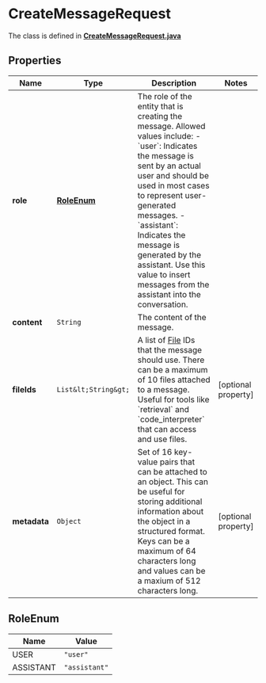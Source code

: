 

# CreateMessageRequest

The class is defined in **[CreateMessageRequest.java](../../src/main/java/org/openapitools/model/CreateMessageRequest.java)**

## Properties

Name | Type | Description | Notes
------------ | ------------- | ------------- | -------------
**role** | [**RoleEnum**](#RoleEnum) | The role of the entity that is creating the message. Allowed values include: - &#x60;user&#x60;: Indicates the message is sent by an actual user and should be used in most cases to represent user-generated messages. - &#x60;assistant&#x60;: Indicates the message is generated by the assistant. Use this value to insert messages from the assistant into the conversation.  | 
**content** | `String` | The content of the message. | 
**fileIds** | `List&lt;String&gt;` | A list of [File](/docs/api-reference/files) IDs that the message should use. There can be a maximum of 10 files attached to a message. Useful for tools like &#x60;retrieval&#x60; and &#x60;code_interpreter&#x60; that can access and use files. |  [optional property]
**metadata** | `Object` | Set of 16 key-value pairs that can be attached to an object. This can be useful for storing additional information about the object in a structured format. Keys can be a maximum of 64 characters long and values can be a maxium of 512 characters long.  |  [optional property]

## RoleEnum

Name | Value
---- | -----
USER | `"user"`
ASSISTANT | `"assistant"`





